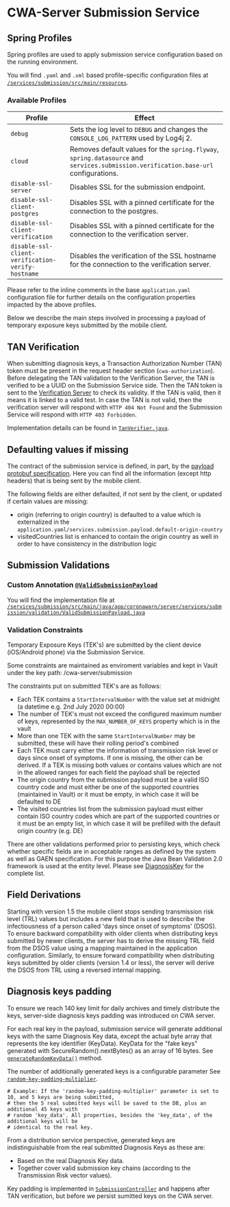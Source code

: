 # CWA-Server Submission Service

## Spring Profiles

Spring profiles are used to apply submission service configuration based on the running environment.

You will find `.yaml` and `.xml` based profile-specific configuration files at [`/services/submission/src/main/resources`](/services/submission/src/main/resources).

### Available Profiles

Profile                                           | Effect
--------------------------------------------------|-------------
`debug`                                             | Sets the log level to `DEBUG` and changes the `CONSOLE_LOG_PATTERN` used by Log4j 2.
`cloud`                                           | Removes default values for the `spring.flyway`, `spring.datasource` and `services.submission.verification.base-url` configurations.
`disable-ssl-server`                              | Disables SSL for the submission endpoint.
`disable-ssl-client-postgres`                     | Disables SSL with a pinned certificate for the connection to the postgres.
`disable-ssl-client-verification`                 | Disables SSL with a pinned certificate for the connection to the verification server.
`disable-ssl-client-verification-verify-hostname` | Disables the verification of the SSL hostname for the connection to the verification server.

Please refer to the inline comments in the base `application.yaml` configuration file for further details on the configuration properties impacted by the above profiles.

Below we describe the main steps involved in processing a payload of temporary exposure keys submitted by the mobile client.

## TAN Verification

When submitting diagnosis keys, a Transaction Authorization Number (TAN) token must be present in the request header section (`cwa-authorization`).
Before delegating the TAN validation to the Verification Server, the TAN is verified to be a UUID on the Submission Service side.
Then the TAN token is sent to the [Verification Server](https://github.com/corona-warn-app/cwa-verification-server/blob/master/docs/architecture-overview.md)
to check its validity. If the TAN is valid, then it means it is linked to a valid test.
In case the TAN is not valid, then the verification server will respond with `HTTP 404 Not Found` and the Submission Service will respond with `HTTP 403 Forbidden`.

Implementation details can be found in [`TanVerifier.java`](/services/submission/src/main/java/app/coronawarn/server/services/submission/verification/TanVerifier.java).

## Defaulting values if missing

The contract of the submission service is defined, in part, by the [payload protobuf specification](/common/protocols/src/main/proto/app/coronawarn/server/common/protocols/internal/submission_payload.proto). Here you can find all the information (except http headers) that is being sent by the mobile client.

The following fields are either defaulted, if not sent by the client, or updated if certain values are missing:

* origin (referring to origin country) is defaulted to a value which is externalized in the `application.yaml/services.submission.payload.default-origin-country`
* visitedCountries list is enhanced to contain the origin country as well in order to have consistency in the distribution logic

## Submission Validations

### Custom Annotation [`@ValidSubmissionPayload`](https://corona-warn-app.github.io/cwa-server/1.0.0/app/coronawarn/server/services/submission/validation/ValidSubmissionPayload.html)

You will find the implementation file at [`/services/submission/src/main/java/app/coronawarn/server/services/submission/validation/ValidSubmissionPayload.java`](/services/submission/src/main/java/app/coronawarn/server/services/submission/validation/ValidSubmissionPayload.java)

### Validation Constraints

Temporary Exposure Keys (TEK's) are submitted by the client device (iOS/Android phone) via the Submission Service.

Some constraints are maintained as enviroment variables and kept in Vault under the key path: /cwa-server/submission

The constraints put on submitted TEK's are as follows:

* Each TEK contains a `StartIntervalNumber` with the value set at midnight (a datetime e.g. 2nd July 2020 00:00)
* The number of TEK's must not exceed the configured maximum number of keys, represented by the `MAX_NUMBER_OF_KEYS` property which is in the vault
* More than one TEK with the same `StartIntervalNumber` may be submitted, these will have their rolling period's combined
* Each TEK must carry either the information of transmission risk level or days since onset of symptoms. If one is missing, the other can be derived. If a TEK is missing both values or contains values which are not in the allowed ranges for each field the payload shall be rejected
* The origin country from the submission payload must be a valid ISO country code and must either be one of the supported countries (maintained in Vault) or it must be empty, in which case it will be defaulted to DE
* The visited countries list from the submission payload must either contain ISO country codes which are part of the supported countries or it must be an empty list, in which case it will be prefilled with the default origin country (e.g. DE)

There are other validations performed prior to persisting keys, which check whether specific fields are in acceptable ranges as defined by the system as well as GAEN specification. For this purpose the Java Bean Validation 2.0 framework is used at the entity level. Please see [DiagnosisKey](/common/persistence/src/main/java/app/coronawarn/server/common/persistence/domain/DiagnosisKey.java) for the complete list.

## Field Derivations

Starting with version 1.5 the mobile client stops sending transmission risk level (TRL) values but includes a new field that is used to describe the infectiousness of a person called 'days since onset of symptoms' (DSOS). To ensure backward compatibility with older clients when distributing keys submitted by newer clients, the server has to derive the missing TRL field from the DSOS value using a mapping maintained in the application configuration. Similarly, to ensure forward compatibility when distributing keys submitted by older clients (version 1.4 or less), the server
will derive the DSOS from TRL using a reversed internal mapping.

## Diagnosis keys padding

To ensure we reach 140 key limit for daily archives and timely distribute the keys, server-side diagnosis keys padding was introduced on CWA server.

For each real key in the payload, submission service will generate additional keys with the same Diagnosis Key data, except the actual byte array that represents the key identifier (KeyData). KeyData for the "fake keys" generated with SecureRandom().nextBytes() as an array of 16 bytes. See [`generateRandomKeyData()`](https://github.com/corona-warn-app/cwa-server/blob/d6edd528e0ea3eafcda26fc7ae6d026fee5b4f0c/services/submission/src/main/java/app/coronawarn/server/services/submission/controller/SubmissionController.java#L73) method.

The number of additionally generated keys is a configurable parameter
See [`random-key-padding-multiplier`](https://github.com/corona-warn-app/cwa-server/blob/d6edd528e0ea3eafcda26fc7ae6d026fee5b4f0c/services/submission/src/main/resources/application.yaml#L23).

    # Example: If the 'random-key-padding-multiplier' parameter is set to 10, and 5 keys are being submitted,
    # then the 5 real submitted keys will be saved to the DB, plus an additional 45 keys with
    # random 'key_data'. All properties, besides the 'key_data', of the additional keys will be
    # identical to the real key.

From a distribution service perspective, generated keys are indistinguishable from the real submitted Diagnosis Keys as these are:

* Based on the real Diagnosis Key data.
* Together cover valid submission key chains (according to the Transmission Risk vector values).

Key padding is implemented in [`SubmissionController`](https://github.com/corona-warn-app/cwa-server/blob/d6edd528e0ea3eafcda26fc7ae6d026fee5b4f0c/services/submission/src/main/java/app/coronawarn/server/services/submission/controller/SubmissionController.java#L203)
and happens after TAN verification, but before we persist sumitted keys on the CWA server.
